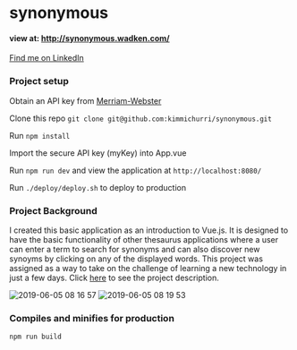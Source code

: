 # synonymous
 #### view at: http://synonymous.wadken.com/
 [Find me on LinkedIn](https://www.linkedin.com/in/kim-achkio-myers-85107a2b/)

### Project setup

Obtain an API key from [Merriam-Webster](https://dictionaryapi.com/)

Clone this repo `git clone git@github.com:kimmichurri/synonymous.git`

Run `npm install`

Import the secure API key (myKey) into App.vue

Run `npm run dev` and view the application at `http://localhost:8080/`

Run `./deploy/deploy.sh` to deploy to production

### Project Background

I created this basic application as an introduction to Vue.js. It is designed to have the basic functionality of other thesaurus applications where a user can enter a term to search for synonyms and can also discover new synoyms by clicking on any of the displayed words. This project was assigned as a way to take on the challenge of learning a new technology in just a few days. Click [here](http://frontend.turing.io/projects/final-countdown.html) to see the project description.

![2019-06-05 08 16 57](https://user-images.githubusercontent.com/43019784/58963487-80480f00-876a-11e9-976f-e05cb5b9c3ed.gif)
![2019-06-05 08 19 53](https://user-images.githubusercontent.com/43019784/58963638-c8ffc800-876a-11e9-9379-13c4ec425f8f.gif)


### Compiles and minifies for production
```
npm run build
```
